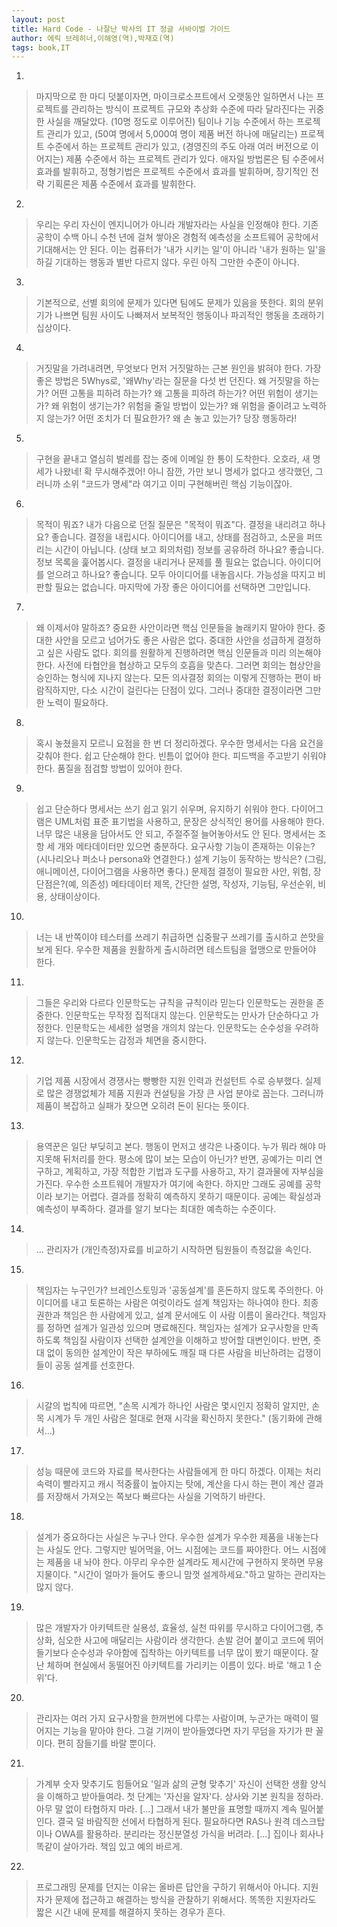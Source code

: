 ```yaml
---
layout: post
title: Hard Code - 나잘난 박사의 IT 정글 서바이벌 가이드
author: 에릭 브레히너,이해영(역),박재호(역)
tags: book,IT
---
```


1. 
> 마지막으로 한 마디 덧붙이자면, 마이크로소프트에서 오랫동안 일하면서 나는 프로젝트를 관리하는 방식이 프로젝트 규모와 추상화 수준에 따라 달라진다는 귀중한 사실을 깨달았다. (10명 정도로 이루어진) 팀이나 기능 수준에서 하는 프로젝트 관리가 있고, (50여 명에서 5,000여 명이 제품 버전 하나에 매달리는) 프로젝트 수준에서 하는 프로젝트 관리가 있고, (경영진의 주도 아래 여러 버전으로 이어지는) 제품 수준에서 하는 프로젝트 관리가 있다. 애자일 방법론은 팀 수준에서 효과를 발휘하고, 정형기법은 프로젝트 수준에서 효과를 발휘하며, 장기적인 전략 기획론은 제품 수준에서 효과를 발휘한다.

2. 
> 우리는 우리 자신이 엔지니어가 아니라 개발자라는 사실을 인정해야 한다. 기존 공학이 수백 아니 수천 년에 걸쳐 쌓아온 경험적 예측성을 소프트웨어 공학에서 기대해서는 안 된다. 이는 컴퓨터가 '내가 시키는 일'이 아니라 '내가 원하는 일'을 하길 기대하는 행동과 별반 다르지 않다. 우린 아직 그만한 수준이 아니다.

3. 
> 기본적으로, 선별 회의에 문제가 있다면 팀에도 문제가 있음을 뜻한다. 회의 분위기가 나쁘면 팀원 사이도 나빠져서 보복적인 행동이나 파괴적인 행동을 초래하기 십상이다.

4. 
> 거짓말을 가려내려면, 무엇보다 먼저 거짓말하는 근본 원인을 밝혀야 한다. 가장 좋은 방법은 5Whys로, '왜Why'라는 질문을 다섯 번 던진다.
왜 거짓말을 하는가? 어떤 고통을 피하려 하는가?
왜 고통을 피하려 하는가? 어떤 위험이 생기는가?
왜 위험이 생기는가? 위험을 줄일 방법이 있는가?
왜 위험을 줄이려고 노력하지 않는가? 어떤 조치가 더 필요한가?
왜 손 놓고 있는가? 당장 행동하라!

5. 
> 구현을 끝내고 열심히 벌레를 잡는 중에 이메일 한 통이 도착한다. 오호라, 새 명세가 나왔네! 확 무시해주겠어! 아니 잠깐, 가만 보니 명세가 없다고 생각했던, 그러니까 소위 "코드가 명세"라 여기고 이미 구현해버린 핵심 기능이잖아.

6. 
> 목적이 뭐죠?
내가 다음으로 던질 질문은 "목적이 뭐죠"다.
결정을 내리려고 하나요? 좋습니다. 결정을 내립시다. 아이디어를 내고, 상태를 점검하고, 소문을 퍼뜨리는 시간이 아닙니다.
(상태 보고 회의처럼) 정보를 공유하려 하나요? 좋습니다. 정보 목록을 훑어봅시다. 결정을 내리거나 문제를 풀 필요는 없습니다.
아이디어를 얻으려고 하나요? 좋습니다. 모두 아이디어를 내놓읍시다. 가능성을 따지고 비판할 필요는 없습니다. 마지막에 가장 좋은 아이디어를 선택하면 그만입니다.

7. 
> 왜 이제서야 말하죠?
중요한 사안이라면 핵심 인문들을 놀래키지 말아야 한다. 중대한 사안을 모르고 넘어가도 좋은 사람은 없다. 중대한 사안을 성급하게 결정하고 싶은 사람도 없다. 회의를 원활하게 진행하려면 핵심 인문들과 미리 의논해야한다. 사전에 타협안을 협상하고 모두의 호흡을 맞츤다. 그러면 회의는 협상안을 승인하는 형식에 지나지 않는다. 모든 의사결정 회의는 이렇게 진행하는 편이 바람직하지만, 다소 시간이 걸린다는 단점이 있다. 그러나 중대한 결정이라면 그만한 노력이 필요하다.

8. 
> 혹시 놓쳤을지 모르니 요점을 한 번 더 정리하겠다. 우수한 명세서는 다음 요건을 갖춰야 한다.
쉽고 단순해야 한다.
빈틈이 없어야 한다.
피드백을 주고받기 쉬워야 한다.
품질을 점검할 방법이 있어야 한다.

9. 
> 쉽고 단순하다
명세서는 쓰기 쉽고 읽기 쉬우며, 유지하기 쉬워야 한다. 다이어그램은 UML처럼 표준 표기법을 사용하고, 문장은 상식적인 용어를 사용해야 한다. 너무 많은 내용을 담아서도 안 되고, 주절주절 늘어놓아서도 안 된다. 
명세서는 조항 세 개와 메타데이터만 있으면 충분하다.
요구사항 기능이 존재하는 이유는? (시나리오나 퍼소나 persona와 연결한다.)
설계 기능이 동작하는 방식은? (그림, 애니메이션, 다이어그램을 사용하면 좋다.)
문제점 결정이 필요한 사안, 위험, 장단점은?(예, 의존성)
메타데이터 제목, 간단한 설명, 작성자, 기능팀, 우선순위, 비용, 상태이상이다.

10. 
> 너는 내 반쪽이야
테스터를 쓰레기 취급하면 십중팔구 쓰레기를 출시하고 쓴맛을 보게 된다. 우수한 제품을 원활하게 출시하려면 테스트팀을 혈맹으로 만들어야 한다.

11. 
> 그들은 우리와 다르다
인문학도는 규칙을 규칙이라 믿는다 
인문학도는 권한을 존중한다.
인문학도는 무작정 집적대지 않는다.
인문학도는 만사가 단순하다고 가정한다.
인문학도는 세세한 설명을 개의치 않는다.
인문학도는 순수성을 우려하지 않는다.
인문학도는 감정과 체면을 중시한다.

12. 
> 기업 제품 시장에서 경쟁사는 빵빵한 지원 인력과 컨설턴트 수로 승부했다. 실제로 많은 경쟁없체가 제품 지원과 컨설팅을 가장 큰 사업 분야로 꼽는다. 그러니까 제품이 복잡하고 실패가 잦으면 오히려 돈이 된다는 뜻이다.

13. 
> 용역꾼은 일단 부딪히고 본다. 행동이 먼저고 생각은 나중이다. 누가 뭐라 해야 마지못해 뒤처리를 한다. 평소에 많이 보는 모습이 아닌가? 반면, 공예가는 미리 연구하고, 계획하고, 가장 적합한 기법과 도구를 사용하고, 자기 결과물에 자부심을 가진다. 우수한 소프트웨어 개발자가 여기에 속한다. 하지만 그래도 공예를 공학이라 보기는 어렵다. 결과를 정확히 예측하지 못하기 때문이다. 공예는 확실성과 예측성이 부족하다. 결과를 알기 보다는 최대한 예측하는 수준이다. 

14. 
> ... 관리자가 (개인측정)자료를 비교하기 시작하면 팀원들이 측정값을 속인다.

15. 
> 책임자는 누구인가?
브레인스토밍과 '공동설계'를 혼돈하지 않도록 주의한다. 아이디어를 내고 토론하는 사람은 여럿이라도 설계 책임자는 하나여야 한다. 최종 권한과 책임은 한 사람에게 있고, 설계 문서에도 이 사람 이름이 올라간다. 
책임자를 정하면 설계가 일관성 있으며 명료해진다. 책임자는 설계가 요구사항을 만족하도록 책임질 사람이자 선택한 설계안을 이해하고 방어할 대변인이다.
반면, 줏대 없이 동의한 설계안이 작은 부하에도 깨질 때 다른 사람을 비난하려는 겁쟁이들이 공동 설계를 선호한다.

16. 
> 시갈의 법칙에 따르면, "손목 시계가 하나인 사람은 몇시인지 정확히 알지만, 손목 시계가 두 개인 사람은 절대로 현재 시각을 확신하지 못한다." (동기화에 관해서...)

17. 
> 성능 때문에 코드와 자료를 복사한다는 사람들에게 한 마디 하겠다. 이제는 처리 속력이 빨라지고 캐시 적중률이 높아지는 탓에, 계산을 다시 하는 편이 계산 결과를 저장해서 가져오는 쪽보다 빠르다는 사실을 기억하기 바란다.

18. 
> 설계가 중요하다는 사실은 누구나 안다. 우수한 설계가 우수한 제품을 내놓는다는 사실도 안다. 그렇지만 빌어먹을, 어느 시점에는 코드를 짜야한다. 어느 시점에는 제품을 내 놔야 한다. 아무리 우수한 설계라도 제시간에 구현하지 못하면 무용지물이다. "시간이 얼마가 들어도 좋으니 맘껏 설계하세요."하고 말하는 관리자는 많지 않다.

19. 
> 많은 개발자가 아키텍트란 실용성, 효율성, 실천 따위를 무시하고 다이어그램, 추상화, 심오한 사고에 매달리는 사람이라 생각한다. 손발 걷어 붙이고 코드에 뛰어들기보다 순수성과 우아함에 집착하는 아키텍트를 너무 많이 봤기 때문이다. 잘난 체하며 현실에서 동떨어진 아키텍트를 가리키는 이름이 있다. 바로 '해고 1 순위'다.

20. 
> 관리자는 여러 가지 요구사항을 한꺼번에 다루는 사람이며, 누군가는 매력이 떨어지는 기능을 맡아야 한다. 그걸 기꺼이 받아들였다면 자기 무덤을 자기가 판 꼴이다. 편히 잠들기를 바랄 뿐이다.

21. 
> 가계부 숫자 맞추기도 힘들어요
'일과 삶의 균형 맞추기'
자신이 선택한 생활 양식을 이해하고 받아들여라. 첫 단계는 '자신을 알자'다.
상사와 기본 원칙을 정하라.
아무 말 없이 타협하지 마라.  [...] 그래서 내가 불만을 표명할 때까지 계속 밀어붙인다. 결국 덜 바람직한 선에서 타협하게 된다.
필요하다면 RAS나 원격 데스크탑이나 OWA를 활용하라.
분리라는 정신분열성 가식을 버려라. [...] 집이나 회사나 똑같이 살아가라. 책임 있고 예의 바르게.

22. 
> 프로그래밍 문제를 던지는 이유는 올바른 답안을 구하기 위해서아 아니다. 지원자가 문제에 접근하고 해결하는 방식을 관찰하기 위해서다. 똑똑한 지원자라도 짧은 시간 내에 문제를 해결하지 못하는 경우가 흔다.




